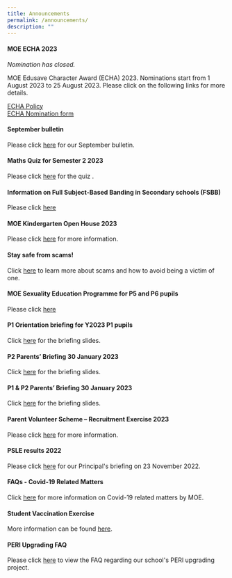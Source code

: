 ```yaml
---
title: Announcements
permalink: /announcements/
description: ""
---
```

#### **MOE ECHA 2023**

<i>Nomination has closed.</i> 

MOE Edusave Character Award (ECHA) 2023. Nominations start from 1 August 2023 to 25 August 2023. Please click on the following links for more details.

[ECHA Policy](/files/2023_echa_gsps%20policy.pdf)
<br>
[ECHA Nomination form](/files/echa_n1_nomination%20form_%20staff%20parents%20coaches_2023.pdf)

#### **September bulletin**

Please click [here](/files/september%20bulletin%202023.pdf) for our September bulletin.

#### **Maths Quiz for Semester 2 2023**
Please click [here](https://forms.gle/9oGsnWvw1T2KJrFy6) for the quiz .




#### **Information on Full Subject-Based Banding in Secondary schools (FSBB)**

Please click [here](/files/psle%20fsbb%20microsite%20and%20other%20resources.pdf)

#### **MOE Kindergarten Open House 2023**

Please click&nbsp;[here](/moe-kindergarten-at-gongshang/whats-happening/)&nbsp;for more information.

#### **Stay safe from scams!**

Click&nbsp;[here](https://www.scamalert.sg/)&nbsp;to learn more about scams and how to avoid being a victim of one.

#### **MOE Sexuality Education Programme for P5 and P6 pupils**

Please click&nbsp;[here](https://www.gongshangpri.moe.edu.sg/our-gsps-experience/cce/programmes/sex-edu/)


#### **P1 Orientation briefing for Y2023 P1 pupils**

Click&nbsp;[here](https://file.for.edu.sg/flb225.pdf)&nbsp;for the briefing slides.

#### **P2 Parents’ Briefing 30 January 2023**

Click [here](https://file.for.edu.sg/ruq4ky.pdf) for the briefing slides.

#### **P1 &amp; P2 Parents’ Briefing 30 January 2023**

Click&nbsp;[here](https://file.for.edu.sg/vxaxbt.pdf)&nbsp;for the briefing slides.

#### **Parent Volunteer Scheme – Recruitment Exercise 2023**

Please click&nbsp;[here](https://www.gongshangpri.moe.edu.sg/useful-links/for-parents/parent-volunteer-scheme-recruitment-exercise/)&nbsp;for more information.

#### **PSLE results 2022**

Please click&nbsp;[here](/files/PSLE%20Results%202022_Principals%20Slides.pdf)&nbsp;for our Principal's briefing on 23 November 2022.

#### **FAQs - Covid-19 Related Matters**

Click&nbsp;[here](https://www.moe.gov.sg/faqs-covid-19-infection)&nbsp;for more information on Covid-19 related matters by MOE.

#### **Student Vaccination Exercise**

More information can be found&nbsp;[here](/useful-links/for-parents/covid-19).

#### **PERI Upgrading FAQ**

Please click&nbsp;[here](/files/GSPS%20PERI%20Upgrading%20FAQ%20(dated%2013%20March%202020).pdf) to view the FAQ&nbsp;regarding our school's PERI upgrading project.